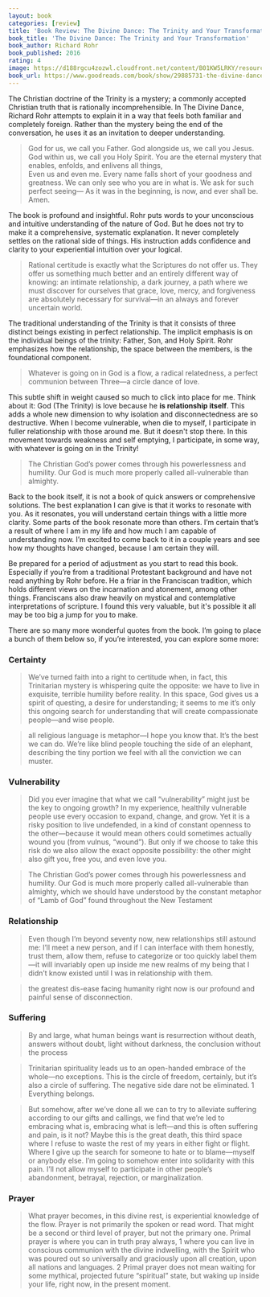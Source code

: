 ```yaml
---
layout: book
categories: [review]
title: 'Book Review: The Divine Dance: The Trinity and Your Transformation by Richard Rohr and Mike Morell'
book_title: 'The Divine Dance: The Trinity and Your Transformation'
book_author: Richard Rohr
book_published: 2016
rating: 4
image: https://d188rgcu4zozwl.cloudfront.net/content/B01KW5LRKY/resources/281571798
book_url: https://www.goodreads.com/book/show/29885731-the-divine-dance
---
```

The Christian doctrine of the Trinity is a mystery; a commonly accepted Christian truth that is rationally incomprehensible. In The Divine Dance, Richard Rohr attempts to explain it in a way that feels both familiar and completely foreign. Rather than the mystery being the end of the conversation, he uses it as an invitation to deeper understanding.  

> God for us, we call you Father.
  God alongside us, we call you Jesus.
  God within us, we call you Holy Spirit.
  You are the eternal mystery that enables, enfolds, and enlivens all things,  
  Even us and even me. Every name falls short of your goodness and greatness.
  We can only see who you are in what is.
  We ask for such perfect seeing—
  As it was in the beginning, is now, and ever shall be.
  Amen.

The book is profound and insightful. Rohr puts words to your unconscious and intuitive understanding of the nature of God. But he does not try to make it a comprehensive, systematic explanation. It never completely settles on the rational side of things. His instruction adds confidence and clarity to your experiential intuition over your logical.

> Rational certitude is exactly what the Scriptures do not offer us. They offer us something much better and an entirely different way of knowing: an intimate relationship, a dark journey, a path where we must discover for ourselves that grace, love, mercy, and forgiveness are absolutely necessary for survival—in an always and forever uncertain world.

The traditional understanding of the Trinity is that it consists of three distinct beings existing in perfect relationship. The implicit emphasis is on the individual beings of the trinity: Father, Son, and Holy Spirit. Rohr emphasizes how the relationship, the space between the members, is the foundational component.

> Whatever is going on in God is a flow, a radical relatedness, a perfect communion between Three—a circle dance of love.

This subtle shift in weight caused so much to click into place for me. Think about it: God (The Trinity) is love because he **is relationship itself**. This adds a whole new dimension to why isolation and disconnectedness are so destructive. When I become vulnerable, when die to myself, I participate in fuller relationship with those around me. But it doesn't stop there. In this movement towards weakness and self emptying, I participate, in some way, with whatever is going on in the Trinity!

> The Christian God’s power comes through his powerlessness and humility. Our God is much more properly called all-vulnerable than almighty.

Back to the book itself, it is not a book of quick answers or comprehensive solutions. The best explanation I can give is that it works to resonate with you. As it resonates, you will understand certain things with a little more clarity. Some parts of the book resonate more than others. I’m certain that’s a result of where I am in my life and how much I am capable of understanding now. I’m excited to come back to it in a couple years and see how my thoughts have changed, because I am certain they will.  

Be prepared for a period of adjustment as you start to read this book. Especially if you’re from a traditional Protestant background and have not read anything by Rohr before. He a friar in the Franciscan tradition, which holds different views on the incarnation and atonement, among other things. Franciscans also draw heavily on mystical and contemplative interpretations of scripture. I found this very valuable, but it's possible it all may be too big a jump for you to make.

There are so many more wonderful quotes from the book. I’m going to place a bunch of them below so, if you’re interested, you can explore some more:

### Certainty

> We’ve turned faith into a right to certitude when, in fact, this Trinitarian mystery is whispering quite the opposite: we have to live in exquisite, terrible humility before reality. In this space, God gives us a spirit of questing, a desire for understanding; it seems to me it’s only this ongoing search for understanding that will create compassionate people—and wise people.

> all religious language is metaphor—I hope you know that. It’s the best we can do. We’re like blind people touching the side of an elephant, describing the tiny portion we feel with all the conviction we can muster.

### Vulnerability

> Did you ever imagine that what we call “vulnerability” might just be the key to ongoing growth? In my experience, healthily vulnerable people use every occasion to expand, change, and grow. Yet it is a risky position to live undefended, in a kind of constant openness to the other—because it would mean others could sometimes actually wound you (from vulnus, “wound”). But only if we choose to take this risk do we also allow the exact opposite possibility: the other might also gift you, free you, and even love you.

> The Christian God’s power comes through his powerlessness and humility. Our God is much more properly called all-vulnerable than almighty, which we should have understood by the constant metaphor of “Lamb of God” found throughout the New Testament

### Relationship

> Even though I’m beyond seventy now, new relationships still astound me: I’ll meet a new person, and if I can interface with them honestly, trust them, allow them, refuse to categorize or too quickly label them—it will invariably open up inside me new realms of my being that I didn’t know existed until I was in relationship with them.

> the greatest dis-ease facing humanity right now is our profound and painful sense of disconnection.

### Suffering

> By and large, what human beings want is resurrection without death, answers without doubt, light without darkness, the conclusion without the process

> Trinitarian spirituality leads us to an open-handed embrace of the whole—no exceptions. This is the circle of freedom, certainly, but it’s also a circle of suffering. The negative side dare not be eliminated. 1 Everything belongs.

> But somehow, after we’ve done all we can to try to alleviate suffering according to our gifts and callings, we find that we’re led to embracing what is, embracing what is left—and this is often suffering and pain, is it not? Maybe this is the great death, this third space where I refuse to waste the rest of my years in either fight or flight. Where I give up the search for someone to hate or to blame—myself or anybody else. I’m going to somehow enter into solidarity with this pain. I’ll not allow myself to participate in other people’s abandonment, betrayal, rejection, or marginalization.

### Prayer

> What prayer becomes, in this divine rest, is experiential knowledge of the flow. Prayer is not primarily the spoken or read word. That might be a second or third level of prayer, but not the primary one. Primal prayer is where you can in truth pray always, 1 where you can live in conscious communion with the divine indwelling, with the Spirit who was poured out so universally and graciously upon all creation, upon all nations and languages. 2 Primal prayer does not mean waiting for some mythical, projected future “spiritual” state, but waking up inside your life, right now, in the present moment.

